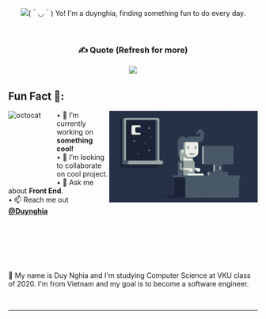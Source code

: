 <div align="center">

![(＾◡＾) Yo! I'm a duynghia, finding something fun to do every day.](<https://typograssy.deno.dev/api?text=(%EF%BC%BE%E2%97%A1%EF%BC%BE)%20Yo!%20I'm%20a%20duynghia,%20finding%20something%20fun%20to%20do%20every%20day.&speed=45&comment=>)

</div>

<br/>

<div align="center">

### ✍️ Quote (Refresh for more)

![](https://quotes-github-readme.vercel.app/api?type=horizontal&theme=radical)

</div>

## Fun Fact 🎈:

<!-- <img align="left" height="150" src="https://raw.githubusercontent.com/hicodersofficial/images/main/giphy%20(2).gif" style="margin-right: 2rem;"> -->
<img align="left" height="150" src="https://user-images.githubusercontent.com/69384657/179312151-fdabe3af-823f-41ab-a6d4-17a72af4e9e8.png" alt="octocat" style="margin-right: 2rem;" />

<img alt="Night Coding" src="https://raw.githubusercontent.com/duynghiadev/duynghiadev/master/assets/Night-Coding.gif" align="right"/>

• 🔭 I’m currently working on <b>something cool!</b> <br/>
• 👯 I’m looking to collaborate on cool project.<br/>
• 💬 Ask me about <b>Front End</b>.<br/>
• 📫 Reach me out <a href="https://www.linkedin.com/in/duynghiale/"><b>@Duynghia</b></a><br/>

</span>

<br />
<br />
<br />
<br />
<br />

👨 My name is Duy Nghia and I'm studying Computer Science at VKU class of 2020. I'm from Vietnam and my goal is to become a software engineer.

<br/>

---
